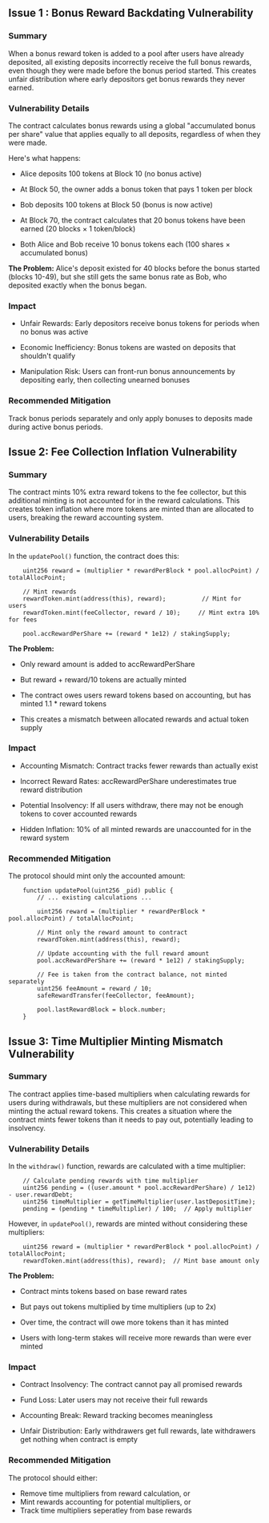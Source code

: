 ## Issue 1 : Bonus Reward Backdating Vulnerability

### Summary

When a bonus reward token is added to a pool after users have already deposited, all existing deposits incorrectly receive the full bonus rewards, even though they were made before the bonus period started. This creates unfair distribution where early depositors get bonus rewards they never earned.

### Vulnerability Details

The contract calculates bonus rewards using a global "accumulated bonus per share" value that applies equally to all deposits, regardless of when they were made.

Here's what happens:

- Alice deposits 100 tokens at Block 10 (no bonus active)

- At Block 50, the owner adds a bonus token that pays 1 token per block

- Bob deposits 100 tokens at Block 50 (bonus is now active)

- At Block 70, the contract calculates that 20 bonus tokens have been earned (20 blocks × 1 token/block)

- Both Alice and Bob receive 10 bonus tokens each (100 shares × accumulated bonus)

**The Problem:** Alice's deposit existed for 40 blocks before the bonus started (blocks 10-49), but she still gets the same bonus rate as Bob, who deposited exactly when the bonus began.

### Impact

- Unfair Rewards: Early depositors receive bonus tokens for periods when no bonus was active

- Economic Inefficiency: Bonus tokens are wasted on deposits that shouldn't qualify

- Manipulation Risk: Users can front-run bonus announcements by depositing early, then collecting unearned bonuses
    
### Recommended Mitigation

Track bonus periods separately and only apply bonuses to deposits made during active bonus periods.

## Issue 2: Fee Collection Inflation Vulnerability

### Summary

The contract mints 10% extra reward tokens to the fee collector, but this additional minting is not accounted for in the reward calculations. This creates token inflation where more tokens are minted than are allocated to users, breaking the reward accounting system.

### Vulnerability Details

In the `updatePool()` function, the contract does this:

```
    uint256 reward = (multiplier * rewardPerBlock * pool.allocPoint) / totalAllocPoint;

    // Mint rewards
    rewardToken.mint(address(this), reward);          // Mint for users
    rewardToken.mint(feeCollector, reward / 10);     // Mint extra 10% for fees

    pool.accRewardPerShare += (reward * 1e12) / stakingSupply;
```

**The Problem:**

- Only reward amount is added to accRewardPerShare

- But reward + reward/10 tokens are actually minted

- The contract owes users reward tokens based on accounting, but has minted 1.1 * reward tokens

- This creates a mismatch between allocated rewards and actual token supply

### Impact

- Accounting Mismatch: Contract tracks fewer rewards than actually exist

- Incorrect Reward Rates: accRewardPerShare underestimates true reward distribution

- Potential Insolvency: If all users withdraw, there may not be enough tokens to cover accounted rewards

- Hidden Inflation: 10% of all minted rewards are unaccounted for in the reward system

### Recommended Mitigation

The protocol should mint only the accounted amount:

```
    function updatePool(uint256 _pid) public {
        // ... existing calculations ...
        
        uint256 reward = (multiplier * rewardPerBlock * pool.allocPoint) / totalAllocPoint;
        
        // Mint only the reward amount to contract
        rewardToken.mint(address(this), reward);
        
        // Update accounting with the full reward amount
        pool.accRewardPerShare += (reward * 1e12) / stakingSupply;
        
        // Fee is taken from the contract balance, not minted separately
        uint256 feeAmount = reward / 10;
        safeRewardTransfer(feeCollector, feeAmount);
        
        pool.lastRewardBlock = block.number;
    }
```

## Issue 3: Time Multiplier Minting Mismatch Vulnerability

### Summary

The contract applies time-based multipliers when calculating rewards for users during withdrawals, but these multipliers are not considered when minting the actual reward tokens. This creates a situation where the contract mints fewer tokens than it needs to pay out, potentially leading to insolvency.

### Vulnerability Details

In the `withdraw()` function, rewards are calculated with a time multiplier:

```
    // Calculate pending rewards with time multiplier
    uint256 pending = ((user.amount * pool.accRewardPerShare) / 1e12) - user.rewardDebt;
    uint256 timeMultiplier = getTimeMultiplier(user.lastDepositTime);
    pending = (pending * timeMultiplier) / 100;  // Apply multiplier
```

However, in `updatePool()`, rewards are minted without considering these multipliers:

```
    uint256 reward = (multiplier * rewardPerBlock * pool.allocPoint) / totalAllocPoint;
    rewardToken.mint(address(this), reward);  // Mint base amount only
```

**The Problem:**

- Contract mints tokens based on base reward rates

- But pays out tokens multiplied by time multipliers (up to 2x)

- Over time, the contract will owe more tokens than it has minted

- Users with long-term stakes will receive more rewards than were ever minted

### Impact

- Contract Insolvency: The contract cannot pay all promised rewards

- Fund Loss: Later users may not receive their full rewards

- Accounting Break: Reward tracking becomes meaningless

- Unfair Distribution: Early withdrawers get full rewards, late withdrawers get nothing when contract is empty

### Recommended Mitigation

The protocol should either:

- Remove time multipliers from reward calculation, or
- Mint rewards accounting for potential multipliers, or 
- Track time multipliers seperatley from base rewards